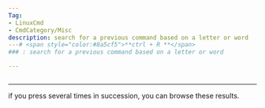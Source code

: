```yaml
---
Tag:
- LinuxCmd 
- CmdCategory/Misc
description: search for a previous command based on a letter or word
---# <span style="color:#8a5cf5">**ctrl + R **</span>
### : search for a previous command based on a letter or word

---
```

```

```
---
if you press several times in succession, you can browse these results.